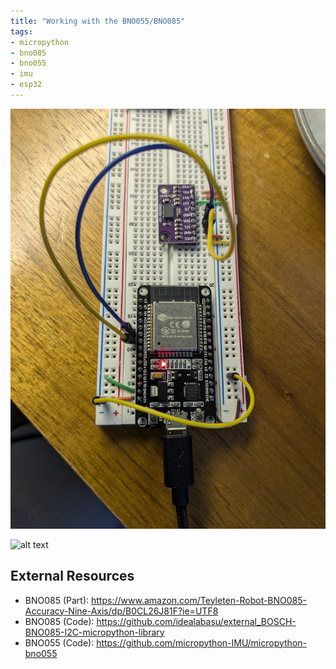 ```yaml
---
title: "Working with the BNO055/BNO085"
tags:
- micropython
- bno085
- bno055
- imu
- esp32
---
```


![alt text](PXL_20241105_175640358.jpg) 

![alt text](PXL_20241105_175651746.MP.jpg)

## External Resources

* BNO085 (Part): <https://www.amazon.com/Teyleten-Robot-BNO085-Accuracy-Nine-Axis/dp/B0CL26J81F?ie=UTF8>
* BNO085 (Code): <https://github.com/idealabasu/external_BOSCH-BNO085-I2C-micropython-library>
* BNO055 (Code): <https://github.com/micropython-IMU/micropython-bno055>